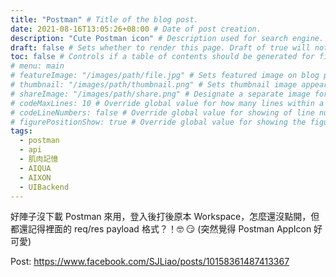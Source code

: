 ```yaml
---
title: "Postman" # Title of the blog post.
date: 2021-08-16T13:05:26+08:00 # Date of post creation.
description: "Cute Postman icon" # Description used for search engine.
draft: false # Sets whether to render this page. Draft of true will not be rendered.
toc: false # Controls if a table of contents should be generated for first-level links automatically.
# menu: main
# featureImage: "/images/path/file.jpg" # Sets featured image on blog post.
# thumbnail: "/images/path/thumbnail.png" # Sets thumbnail image appearing inside card on homepage.
# shareImage: "/images/path/share.png" # Designate a separate image for social media sharing.
# codeMaxLines: 10 # Override global value for how many lines within a code block before auto-collapsing.
# codeLineNumbers: false # Override global value for showing of line numbers within code block.
# figurePositionShow: true # Override global value for showing the figure label.
tags:
  - postman
  - api
  - 肌肉記憶
  - AIQUA
  - AIXON
  - UIBackend
---
```


好陣子沒下載 Postman 來用，登入後打後原本 Workspace，怎麼還沒點開，但都還記得裡面的 req/res payload 格式？！🤓 😏
(突然覺得 Postman AppIcon 好可愛)


Post: https://www.facebook.com/SJLiao/posts/10158361487413367